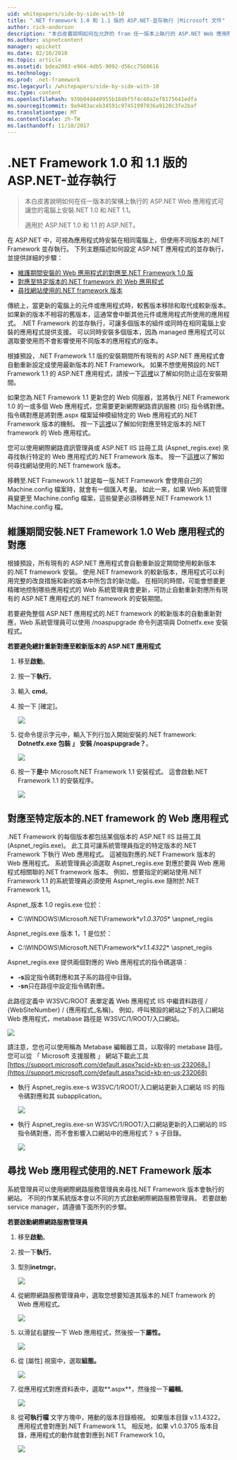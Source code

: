 ```yaml
---
uid: whitepapers/side-by-side-with-10
title: ".NET framework 1.0 和 1.1 版的 ASP.NET-並存執行 |Microsoft 文件"
author: rick-anderson
description: "本白皮書說明如何在允許的 fram 任一版本上執行的 ASP.NET Web 應用程式的電腦上安裝.NET 1.0 和.NET 1.1..."
ms.author: aspnetcontent
manager: wpickett
ms.date: 02/10/2010
ms.topic: article
ms.assetid: bdea2003-e964-4db5-9092-d56cc7560616
ms.technology: 
ms.prod: .net-framework
msc.legacyurl: /whitepapers/side-by-side-with-10
msc.type: content
ms.openlocfilehash: 939b04d440955b184bf5f4c40a2ef8175641edfa
ms.sourcegitcommit: 9a9483aceb34591c97451997036a9120c3fe2baf
ms.translationtype: MT
ms.contentlocale: zh-TW
ms.lasthandoff: 11/10/2017
---
```

<a name="aspnet-side-by-side-execution-of-net-framework-10-and-11"></a>.NET Framework 1.0 和 1.1 版的 ASP.NET-並存執行
====================
> 本白皮書說明如何在任一版本的架構上執行的 ASP.NET Web 應用程式可讓您的電腦上安裝.NET 1.0 和.NET 1.1。
> 
> 適用於 ASP.NET 1.0 和 1.1 的 ASP.NET。


在 ASP.NET 中，可視為應用程式時安裝在相同電腦上，但使用不同版本的.NET Framework 並存執行。 下列主題描述如何設定 ASP.NET 應用程式的並存執行，並提供詳細的步驟：

- [維護期間安裝的 Web 應用程式的對應至.NET Framework 1.0 版](#1)
- [對應至特定版本的.NET framework 的 Web 應用程式](#2)
- [尋找網站使用的.NET framework 版本](#3)

傳統上，當更新的電腦上的元件或應用程式時，較舊版本移除和取代成較新版本。 如果新的版本不相容的舊版本，這通常會中斷其他元件或應用程式所使用的應用程式。 .NET Framework 的並存執行，可讓多個版本的組件或同時在相同電腦上安裝的應用程式提供支援。 可以同時安裝多個版本，因為 managed 應用程式可以選取要使用而不會影響使用不同版本的應用程式的版本。

根據預設，.NET Framework 1.1 版的安裝期間所有現有的 ASP.NET 應用程式會自動重新設定成使用最新版本的.NET Framework。 如果不想使用預設的.NET Framework 1.1 的 ASP.NET 應用程式，請按一下[這裡](#1)以了解如何防止這在安裝期間。

如果您為.NET Framework 1.1 更新您的 Web 伺服器，並將執行.NET Framework 1.0 的一或多個 Web 應用程式，您需要更新網際網路資訊服務 (IIS) 指令碼對應。 指令碼對應是將對應.aspx 檔案延伸模組特定的 Web 應用程式的.NET Framework 版本的機制。 按一下[這裡](#2)以了解如何對應至特定版本的.NET framework 的 Web 應用程式。

您可以使用網際網路資訊管理員或 ASP.NET IIS 註冊工具 (Aspnet\_regiis.exe) 來尋找執行特定的 Web 應用程式的.NET Framework 版本。 按一下[這裡](#3)以了解如何尋找網站使用的.NET framework 版本。

移轉至.NET Framework 1.1 就是每一版.NET Framework 會使用自己的 Machine.config 檔案時，就會有一個匯入考量。 如此一來，如果 Web 系統管理員變更至 Machine.config 檔案，這些變更必須移轉至.NET Framework 1.1 Machine.config 檔。

<a id="1"></a>

## <a name="maintaining-your-web-applications-mapping-to-net-framework-10-during-installation"></a>維護期間安裝.NET Framework 1.0 Web 應用程式的對應

根據預設，所有現有的 ASP.NET 應用程式會自動重新設定期間使用較新版本的.NET framework 安裝。 使用.NET framework 的較新版本，應用程式可以利用完整的改良措施和新的版本中所包含的新功能。 在相同的時間，可能會想要更精確地控制哪些應用程式的 Web 系統管理員會更新，可防止自動重新對應所有現有的 ASP.NET 應用程式的.NET framework 的安裝期間。

若要避免整個 ASP.NET 應用程式的.NET framework 的較新版本的自動重新對應，Web 系統管理員可以使用 /noaspupgrade 命令列選項與 Dotnetfx.exe 安裝程式。

**若要避免總計重新對應至較新版本的 ASP.NET 應用程式**

1. 移至**啟動**。
2. 按一下**執行**。
3. 輸入 **cmd**。
4. 按一下 [確定]。  
  
    ![](side-by-side-with-10/_static/image1.gif)
5. 從命令提示字元中，輸入下列行加入開始安裝的.NET framework: **Dotnetfx.exe 包裝 」 安裝 /noaspupgrade？**。  
  
    ![](side-by-side-with-10/_static/image2.gif)
6. 按一下**是**中 Microsoft.NET Framework 1.1 安裝程式。 這會啟動.NET Framework 1.1 的安裝程序。  
  
    ![](side-by-side-with-10/_static/image3.gif)

<a id="2"></a>

## <a name="map-a-web-application-to-a-specific-version-of-the-net-framework"></a>對應至特定版本的.NET framework 的 Web 應用程式

.NET Framework 的每個版本都包括某個版本的 ASP.NET IIS 註冊工具 (Aspnet\_regiis.exe)。 此工具可讓系統管理員指定的特定版本的.NET Framework 下執行 Web 應用程式。 這被指對應的.NET Framework 版本的 Web 應用程式。 系統管理員必須選取 Aspnet\_regiis.exe 對應於要與 Web 應用程式相關聯的.NET framework 版本。 例如，想要指定的網站使用.NET Framework 1.1 的系統管理員必須使用 Aspnet\_regiis.exe 隨附於.NET Framework 1.1。

Aspnet\_版本 1.0 regiis.exe 位於：

- C:\WINDOWS\Microsoft.NET\Framework\**v1.0.3705** \aspnet\_regiis

Aspnet\_regiis.exe 版本 1，1 是位於：

- C:\WINDOWS\Microsoft.NET\Framework\**v1.1.4322** \aspnet\_regiis

Aspnet\_regiis.exe 提供兩個對應的 Web 應用程式的指令碼選項：

- **-s**設定指令碼對應和其子系的路徑中目錄。
- **-sn**只在路徑中設定指令碼對應。

此路徑定義中 W3SVC/ROOT 表單定義 Web 應用程式 IIS 中繼資料路徑 / {WebSiteNumber} / {應用程式\_名稱}。 例如，呼叫預設的網站之下的入口網站 Web 應用程式，metabase 路徑是 W3SVC/1/ROOT/入口網站。

![](side-by-side-with-10/_static/image4.gif)

請注意，您也可以使用稱為 Metabase 編輯器工具，以取得的 metabase 路徑。 您可以從 「 Microsoft 支援服務 」 網站下載此工具[https://support.microsoft.com/default.aspx?scid=kb;en-us;232068。](https://support.microsoft.com/default.aspx?scid=kb;en-us;232068)

- 執行 Aspnet\_regiis.exe-s W3SVC/1/ROOT/入口網站更新入口網站 IIS 的指令碼對應和其 subapplication。  
  
    ![](side-by-side-with-10/_static/image5.gif)

- 執行 Aspnet\_regiis.exe-sn W3SVC/1/ROOT/入口網站更新的入口網站的 IIS 指令碼對應，而不會影響入口網站中的應用程式？ s 子目錄。  
  
    ![](side-by-side-with-10/_static/image6.gif)

<a id="3"></a>

## <a name="find-the-net-framework-version-that-a-web-application-is-using"></a>尋找 Web 應用程式使用的.NET Framework 版本

系統管理員可以使用網際網路服務管理員來尋找.NET Framework 版本會執行的網站。 不同的作業系統版本會以不同的方式啟動網際網路服務管理員。 若要啟動 service manager，請遵循下面所列的步驟。

**若要啟動網際網路服務管理員**

1. 移至**啟動**。
2. 按一下**執行**。
3. 型別**inetmgr**。  
  
    ![](side-by-side-with-10/_static/image7.gif)
4. 從網際網路服務管理員中，選取您想要知道其版本的.NET framework 的 Web 應用程式。  
  
    ![](side-by-side-with-10/_static/image8.gif)
5. 以滑鼠右鍵按一下 Web 應用程式，然後按一下**屬性。**  
  
    ![](side-by-side-with-10/_static/image9.gif)
6. 從 [屬性] 視窗中，選取**組態。**  
  
    ![](side-by-side-with-10/_static/image10.gif)
7. 從應用程式對應資料表中，選取**.aspx**，然後按一下**編輯**。  
  
    ![](side-by-side-with-10/_static/image11.gif)
8. 從**可執行檔** 文字方塊中，捲動的版本目錄檢視。 如果版本目錄 v.1.1.4322，應用程式會對應到.NET Framework 1.1。 相反地，如果 v1.0.3705 版本目錄，應用程式的動作就會對應到.NET Framework 1.0。  
  
    ![](side-by-side-with-10/_static/image12.gif)
